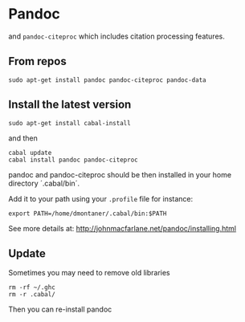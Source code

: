 Pandoc
======

and `pandoc-citeproc` which includes citation processing features.


From repos
----------

    sudo apt-get install pandoc pandoc-citeproc pandoc-data


Install the latest version
--------------------------

    sudo apt-get install cabal-install

and then

    cabal update
    cabal install pandoc pandoc-citeproc

pandoc and pandoc-citeproc should be then installed in your home directory ´.cabal/bin´. 

Add it to your path using your `.profile` file for instance:

    export PATH=/home/dmontaner/.cabal/bin:$PATH


See more details at: <http://johnmacfarlane.net/pandoc/installing.html>


Update
------

Sometimes you may need to remove old libraries 

    rm -rf ~/.ghc
    rm -r .cabal/

Then you can re-install pandoc


